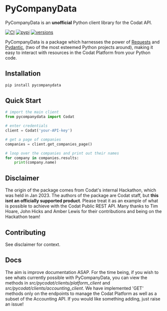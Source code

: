 # PyCompanyData

PyCompanyData is an **unofficial** Python client library for the Codat API.

<!-- Badges: -->

[![CI](https://github.com/pj-simpson/pycodat/actions/workflows/github-actions.yml/badge.svg)](https://github.com/pj-simpson/pycodat/actions/workflows/github-actions.yml)
[![pypi](https://img.shields.io/pypi/v/pycompanydata.svg)](https://pypi.python.org/pypi/pycompanydata)
[![versions](https://img.shields.io/pypi/pyversions/pycompanydata.svg)](https://github.com/pj-simpson/PyCompanyData)


PyCompanyData is a package which harnesses the power of [Requests](https://github.com/psf/requests) 
and [Pydantic](https://github.com/pydantic/pydantic),
(two of the most esteemed Python projects around), making it easy to
interact with resources in the Codat Platform from your Python code.

## Installation

```bash
pip install pycompanydata
```
## Quick Start

```python
# import the main client 
from pycompanydata import Codat

# enter credentials
client = Codat('your-API-key')

# get a page of companies
companies = client.get_companies_page()

# loop over the companies and print out their names
for company in companies.results:
    print(company.name)

```

## Disclaimer

The origin of the package comes from Codat's internal Hackathon, which was held in Jan 2023.
The authors of the package are Codat staff, but **this isnt an officially supported product**. Please
treat it as an example of what is possible to achieve with the Codat Public REST API. Many thanks to 
Tim Hoare, John Hicks and Amber Lewis for their contributions and being on the Hackathon team!

## Contributing

See disclaimer for context.

## Docs

The aim is improve documentation ASAP. For the time being, if you wish to see whats currently possible with PyCompanyData, you can view the methods in *src/pycodat/clients/platform_client* and *src/pycodat/clients/accounting_client*. We have implemented 'GET' methods only on the endpoints to manage the Codat Platform as well as a subset of the Accounting API. If you would like something adding, just raise an issue! 
